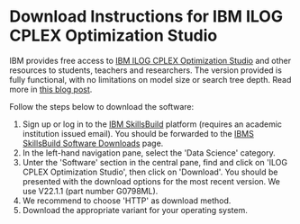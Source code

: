 # Download Instructions for IBM ILOG CPLEX Optimization Studio

IBM provides free access to [IBM ILOG CPLEX Optimization Studio](https://www.ibm.com/products/ilog-cplex-optimization-studio) and other resources to students, teachers and researchers.
The version provided is fully functional, with no limitations on model size or search tree depth.
Read more in [this blog post](https://community.ibm.com/community/user/ai-datascience/blogs/xavier-nodet1/2020/07/09/cplex-free-for-students).

Follow the steps below to download the software:

1. Sign up or log in to the [IBM SkillsBuild](https://skillsbuild.org) platform (requires an academic institution issued email). You should be forwarded to the [IBMS SkillsBuild Software Downloads](https://academic.ibm.com/a2mt/downloads#/) page.
3. In the left-hand navigation pane, select the 'Data Science' category.
4. Unter the 'Software' section in the central pane, find and click on 'ILOG CPLEX Optimization Studio', then click on 'Download'. You should be presented with the download options for the most recent version. We use V22.1.1 (part number G0798ML).
5. We recommend to choose 'HTTP' as download method.
6. Download the appropriate variant for your operating system.
